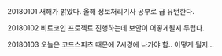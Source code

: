 20180101 새해가 밝았다. 올해 정보처리기사 공부로 급 유턴한다.  

20180102 비트코인 프로젝트 진행하는데 보안이 어떻게될지 두렵다.  

20180103 오늘은 코드스피츠 때문에 7시경에 나가야 함.. 어떻게 될지...  
